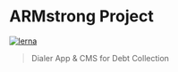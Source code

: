 # ARMstrong Project

[![lerna](https://img.shields.io/badge/maintained%20with-lerna-cc00ff.svg)](https://lerna.js.org/)

> Dialer App & CMS for Debt Collection
